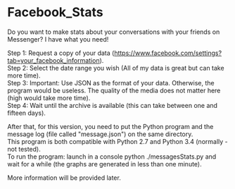 # Facebook_Stats
Do you want to make stats about your conversations with your friends on Messenger? I have what you need!

Step 1: Request a copy of your data (https://www.facebook.com/settings?tab=your_facebook_information).  
Step 2: Select the date range you wish (All of my data is great but can take more time).  
Step 3: Important: Use JSON as the format of your data. Otherwise, the program would be useless. The quality of the media does not matter here (high would take more time).   
Step 4: Wait until the archive is available (this can take between one and fifteen days).  

After that, for this version, you need to put the Python program and the message log (file called "message.json") on the same directory.   
This program is both compatible with Python 2.7 and Python 3.4 (normally - not tested).   
To run the program: launch in a console python ./messagesStats.py and wait for a while (the graphs are generated in less than one minute).  

More information will be provided later.
